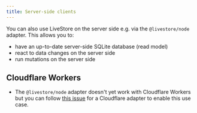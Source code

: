 ```yaml
---
title: Server-side clients
---
```


You can also use LiveStore on the server side e.g. via the `@livestore/node` adapter. This allows you to:
- have an up-to-date server-side SQLite database (read model)
- react to data changes on the server side
- run mutations on the server side

## Cloudflare Workers

- The `@livestore/node` adapter doesn't yet work with Cloudflare Workers but you can follow [this issue](https://github.com/livestorejs/livestore/issues/266) for a Cloudflare adapter to enable this use case.